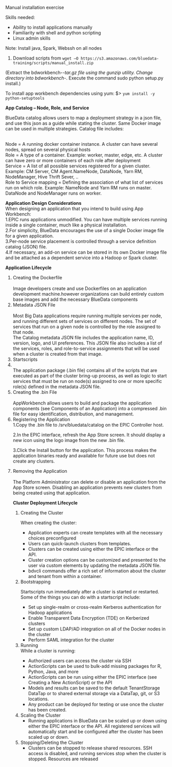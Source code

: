 Manual installation exercise

Skills needed:
<ul>
  <li>Ability to install applications manually</li>
  <li>Familiarity with shell and python scripting</li>
  <li>Linux admin skills</li>
</ul>
Note: Install java, Spark, Webssh on all nodes

1. Download scripts from 
`wget –O https://s3.amazonaws.com/bluedata-training/scripts/manual_install.zip`

(Extract the bdworkbench-*-tar.gz file using the gunzip utility.
Change directory into bdworkbench-*.
Execute the command sudo python setup.py install.)

To install app workbench dependencies using yum:
$> `yum install -y python-setuptools`

<b>App Catalog – Node, Role, and Service</b>

BlueData catalog allows users to map a deployment strategy in a json file, and use this json as a guide while stating the cluster. Same Docker image can be used in multiple strategies. Catalog file includes:

<br>Node = A running docker container instance. A cluster can have several nodes, spread on several physical hosts
<br>Role = A type of a container.  Example: worker, master, edge, etc. A cluster can have zero or more containers of each role after deployment
<br>Service = A list of all possible services registered for a given cluster. Example: CM Server, CM Agent.NameNode, DataNode, Yarn RM, NodeManager, Hive Thrift Sever, ..
<br>Role to Service mapping =  Defining the association of what list of services run on which role. Example: NameNode and Yarn RM runs on master. DataNode and NodeManager runs on worker.


<b>Application Design Considerations</b>
<br>When designing an application that you intend to build using App Workbench:
<br>1.EPIC runs applications unmodified. You can have multiple services running inside a single container, much like a physical installation. 
<br>2.For simplicity, BlueData encourages the use of a single Docker image file for a given application. 
<br>3.Per-node service placement is controlled through a service definition catalog (JSON) file.
<br>4.If necessary, an add-on service can be stored in its own Docker image file and be attached as a dependent service into a Hadoop or Spark cluster.


<b>Application Lifecycle</b>
<ol>
  <li>Creating the Dockerfile</li>
<br>Image developers create and use Dockerfiles on an application development machine.however organizations can build entirely custom base images and add the necessary BlueData components

<li>Metadata JSON File</li>
<br>Most Big Data applications require running multiple services per node, and running different sets of services on different nodes. The set of services that run on a given node is controlled by the role assigned to that node.
<br>The Catalog metadata JSON file includes the application name, ID, version, logo, and UI preferences. This JSON file also includes a list of the services, roles, and role-to-service assignments that will be used when a cluster is created from that image.

<li>Startscripts<li>
<br>The application package (.bin file) contains all of the scripts that are executed as part of the cluster bring-up process, as well as logic to start services that must be run on node(s) assigned to one or more specific role(s) defined in the metadata JSON file.

<li>Creating the .bin File</li>
<br>AppWorkbench allows users to build and package the application components (see Components of an Application) into a compressed .bin file for easy identification, distribution, and management.

<li>Registering the Application</li>
<brApplications provided by BlueData will normally appear in the App Store screen. Custom applications must be manually added to EPIC in order for them to be visible in the App Store screen. To do this:

1.Copy the .bin file to /srv/bluedata/catalog on the EPIC Controller host.

2.In the EPIC interface, refresh the App Store screen. It should display a new icon using the logo image from the new .bin file.

3.Click the Install button for the application. This process makes the application binaries ready and available for future use but does not create any clusters.

<li>Removing the Application</li>
<br>The Platform Administrator can delete or disable an application from the App Store screen. Disabling an application prevents new clusters from being created using that application.

<b>Cluster Deployment Lifecycle</b>
<ol>
  <li>Creating the Cluster</li>

When creating the cluster:
<ul>
  <li>Application experts can create templates with all the necessary choices preconfigured</li>
  <li>Users can quick-launch clusters from templates.</li>
  <li>Clusters can be created using either the EPIC interface or the API.</li>
<li>Cluster creation options can be customized and presented to the user via custom elements by updating the metadata JSON file. </li>
<li>bdvcli commands offer a rich set of information about the cluster and tenant from within a container.</li>
</ul>
<li>Bootstrapping</li>

Startscripts run immediately after a cluster is started or restarted. 
Some of the things you can do with a startscript include:
<ul>
  <li>Set up single-realm or cross-realm Kerberos authentication for Hadoop applications</li>
  <li>Enable Transparent Data Encryption (TDE) on Kerberized clusters</li>
  <li>Set up custom LDAP/AD integration on all of the Docker nodes in the cluster</li>
  <li>Perform SAML integration for the cluster</li>
</ul>
<li>Running</li>
While a cluster is running:
<ul>
  <li>Authorized users can access the cluster via SSH</li>
  <li>ActionScripts can be used to bulk-add missing packages for R, Python, Java, and more</li>
<li>ActionScripts can be run using either the EPIC interface (see Creating a New ActionScript) or the API</li>
<li>Models and results can be saved to the default TenantStorage DataTap or to shared external storage via a DataTap, git, or S3 locations.</li>
  <li>Any product can be deployed for testing or use once the cluster has been created.</li>
</ul>
<li>Scaling the Cluster
  <ul>
<li>Running applications in BlueData can be scaled up or down using either the EPIC interface or the API. All registered services will automatically start and be configured after the cluster has been scaled up or down.</li>
  </ul>
<li>Stopping/Deleting the Cluster
  <ul>
<li>Clusters can be stopped to release shared resources. SSH access is disabled, and running services stop when the cluster is stopped. Resources are released</li>
    </ul>
      
</ol>
